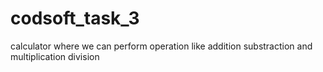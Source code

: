 # codsoft_task_3
calculator where we can perform operation like addition substraction and multiplication division
